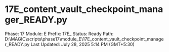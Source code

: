 # 17E_content_vault_checkpoint_manager_READY.py

Phase: 17
Module: E
Prefix: 17E_
Status: Ready
Path: D:\MAGIC\scripts\phase17\module_E\17E_content_vault_checkpoint_manager_READY.py
Last Updated: July 28, 2025 5:14 PM (GMT+5:30)
